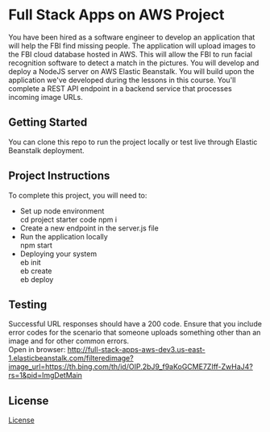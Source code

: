 # Full Stack Apps on AWS Project

You have been hired as a software engineer to develop an application that will help the FBI find missing people.  The application will upload images to the FBI cloud database hosted in AWS. This will allow the FBI to run facial recognition software to detect a match in the pictures. You will develop and deploy a NodeJS server on AWS Elastic Beanstalk. 
You will build upon the application we've developed during the lessons in this course. You'll complete a REST API endpoint in a backend service that processes incoming image URLs.

## Getting Started

You can clone this repo to run the project locally or test live through Elastic Beanstalk deployment.

## Project Instructions

To complete this project, you will need to:

* Set up node environment <br>
cd project starter code
npm i <br>
* Create a new endpoint in the server.js file <br>
* Run the application locally <br>
npm start <br>
* Deploying your system <br>
eb init <br>
eb create <br>
eb deploy <br>

## Testing

Successful URL responses should have a 200 code. Ensure that you include error codes for the scenario that someone uploads something other than an image and for other common errors. <br>
Open in browser: 
http://full-stack-apps-aws-dev3.us-east-1.elasticbeanstalk.com/filteredimage?image_url=https://th.bing.com/th/id/OIP.2bJ9_f9aKoGCME7ZIff-ZwHaJ4?rs=1&pid=ImgDetMain

## License

[License](LICENSE.txt)
